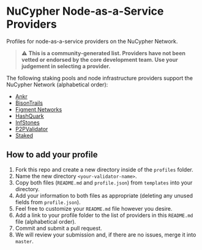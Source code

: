 # NuCypher Node-as-a-Service Providers
Profiles for node-as-a-service providers on the NuCypher Network.

> :warning: **This is a community-generated list.
Providers have not been vetted or endorsed by the core development team.
Use your judgement in selecting a provider.**

The following staking pools and node infrastructure providers support the NuCypher Network (alphabetical order):
* [Ankr](./profiles/Ankr)
* [BisonTrails](./profiles/BisonTrails)
* [Figment Networks](./profiles/Figment%20Networks)
* [HashQuark](./profiles/HashQuark)
* [InfStones](./profiles/InfStones)
* [P2PValidator](./profiles/P2PValidator)
* [Staked](./profiles/Staked)

## How to add your profile
1. Fork this repo and create a new directory inside of the `profiles` folder.
2. Name the new directory `<your-validator-name>`.
3. Copy both files (`README.md` and `profile.json`) from `templates` into your directory.
4. Add your information to both files as appropriate (deleting any unused fields from `profile.json`).
5. Feel free to customize your `README.md` file however you desire.
6. Add a link to your profile folder to the list of providers in this `README.md` file (alphabetical order).
7. Commit and submit a pull request.
8. We will review your submission and, if there are no issues, merge it into `master`.
